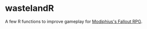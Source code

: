 # wastelandR
 A few R functions to improve gameplay for [Modiphius's Fallout RPG](https://www.modiphius.net/pages/falloutrpg).
